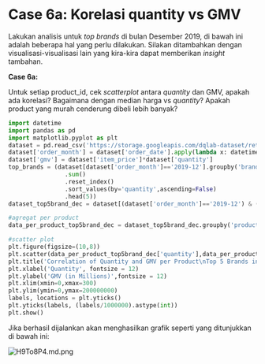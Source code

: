 # Case 6a: Korelasi quantity vs GMV

Lakukan analisis untuk _top brands_ di bulan Desember 2019, di bawah ini adalah beberapa hal yang perlu dilakukan. Silakan ditambahkan dengan visualisasi-visualisasi lain yang kira-kira dapat memberikan _insight_ tambahan.

**Case 6a:**

Untuk setiap product_id, cek _scatterplot_ antara _quantity_ dan GMV, apakah ada korelasi? Bagaimana dengan median harga vs _quantity_? Apakah product yang murah cenderung dibeli lebih banyak?

```python
import datetime
import pandas as pd
import matplotlib.pyplot as plt
dataset = pd.read_csv('https://storage.googleapis.com/dqlab-dataset/retail_raw_reduced.csv')
dataset['order_month'] = dataset['order_date'].apply(lambda x: datetime.datetime.strptime(x, "%Y-%m-%d").strftime('%Y-%m'))
dataset['gmv'] = dataset['item_price']*dataset['quantity']
top_brands = (dataset[dataset['order_month']=='2019-12'].groupby('brand')['quantity']
                .sum()
                .reset_index()
                .sort_values(by='quantity',ascending=False)
                .head(5))
dataset_top5brand_dec = dataset[(dataset['order_month']=='2019-12') & (dataset['brand'].isin(top_brands['brand'].to_list()))]

#agregat per product
data_per_product_top5brand_dec = dataset_top5brand_dec.groupby('product_id').agg({'quantity': 'sum', 'gmv':'sum', 'item_price':'median'}).reset_index()

#scatter plot
plt.figure(figsize=(10,8))
plt.scatter(data_per_product_top5brand_dec['quantity'],data_per_product_top5brand_dec['gmv'], marker='+', color='red')
plt.title('Correlation of Quantity and GMV per Product\nTop 5 Brands in December 2019',fontsize=15, color='blue')
plt.xlabel('Quantity', fontsize = 12)
plt.ylabel('GMV (in Millions)',fontsize = 12)
plt.xlim(xmin=0,xmax=300)
plt.ylim(ymin=0,ymax=200000000)
labels, locations = plt.yticks()
plt.yticks(labels, (labels/1000000).astype(int))
plt.show()
```

Jika berhasil dijalankan akan menghasilkan grafik seperti yang ditunjukkan di bawah ini:

![H9To8P4.md.png](https://iili.io/H9To8P4.md.png)
